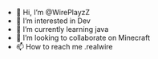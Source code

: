 - 👋 Hi, I’m @WirePlayzZ
- 👀 I’m interested in Dev
- 🌱 I’m currently learning java
- 💞️ I’m looking to collaborate on Minecraft
- 📫 How to reach me .realwire

<!---
WirePlayzZ/WirePlayzZ is a ✨ special ✨ repository because its `README.md` (this file) appears on your GitHub profile.
You can click the Preview link to take a look at your changes.
--->
